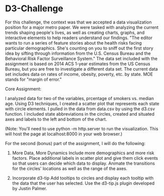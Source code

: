 # D3-Challenge

For this challenge, the context was that we accepted a data visualization position for a major metro paper. We were tasked with analyzing the current trends shaping people's lives, as well as creating charts, graphs, and interactive elements to help readers understand our findings.
"The editor wants to run a series of feature stories about the health risks facing particular demographics. She's counting on you to sniff out the first story idea by sifting through information from the U.S. Census Bureau and the Behavioral Risk Factor Surveillance System."
The data set included with the assignment is based on 2014 ACS 1-year estimates from the US Census Bureau, but you are free to investigate a different data set. The current data set includes data on rates of income, obesity, poverty, etc. by state. MOE stands for "margin of error."

Core Assignment:  

I analyzed data for two of the variables, prcentage of smokers vs. median age.
Using D3 techniques, I created a scatter plot that represents each state with circle elements. I pulled in the data from data.csv by using the d3.csv function. 
I included state abbreviations in the circles, created and situated axes and labels to the left and bottom of the chart.

(Note: You'll need to use python -m http.server to run the visualization. This will host the page at localhost:8000 in your web browser.)

For the second (bonus) part of the assignment, I will do the following:


1. More Data, More Dynamics
Include more demographics and more risk factors. Place additional labels in scatter plot and give them click events so that users can decide which data to display. Animate the transitions for the circles' locations as well as the range of the axes. 

2. Incorporate d3-tip
Add tooltips to circles and display each tooltip with the data that the user has selected. Use the d3-tip.js plugin developed by Justin Palmer.
